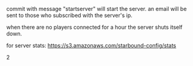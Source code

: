 commit with message "startserver" will start the server. an email will be sent to those who subscribed with the server's ip.

when there are no players connected for a hour the server shuts itself down.

for server stats: https://s3.amazonaws.com/starbound-config/stats

2
